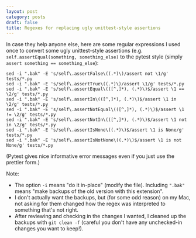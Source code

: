 ```yaml
---
layout: post
category: posts
draft: false
title: Regexes for replacing ugly unittest-style assertions
---
```


In case they help anyone else, here are some regular expressions I used once to convert some ugly unittest-style assertions (e.g. `self.assertEqual(something, something_else)` to the pytest style (simply `assert something == something_else`):
	
```
sed -i ".bak" -E 's/self\.assertFalse\((.*)\)/assert not \1/g' tests/*.py
sed -i ".bak" -E 's/self\.assertTrue\((.*)\)/assert \1/g' tests/*.py
sed -i ".bak" -E 's/self\.assertEqual\(([^,]*), (.*)\)$/assert \1 == \2/g' tests/*.py
sed -i ".bak" -E 's/self\.assertIn\(([^,]*), (.*)\)$/assert \1 in \2/g' tests/*.py
sed -i ".bak" -E 's/self\.assertNotEqual\(([^,]*), (.*)\)$/assert \1 != \2/g' tests/*.py
sed -i ".bak" -E 's/self\.assertNotIn\(([^,]*), (.*)\)$/assert \1 not in \2/g' tests/*.py
sed -i ".bak" -E 's/self\.assertIsNone\((.*)\)$/assert \1 is None/g' tests/*.py
sed -i ".bak" -E 's/self\.assertIsNotNone\((.*)\)$/assert \1 is not None/g' tests/*.py
```

(Pytest gives nice informative error messages even if you just use the prettier form.)

Note:

- The option `-i` means "do it in-place" (modify the file). Including `".bak"` means "make backups of the old version with this extension".
- I don't actually want the backups, but (for some odd reason) on my Mac, not asking for them changed how the regex was interpreted to something that's not right.
- After reviewing and checking in the changes I wanted, I cleaned up the backups with `git clean -f` (careful you don't have any unchecked-in changes you want to keep!).